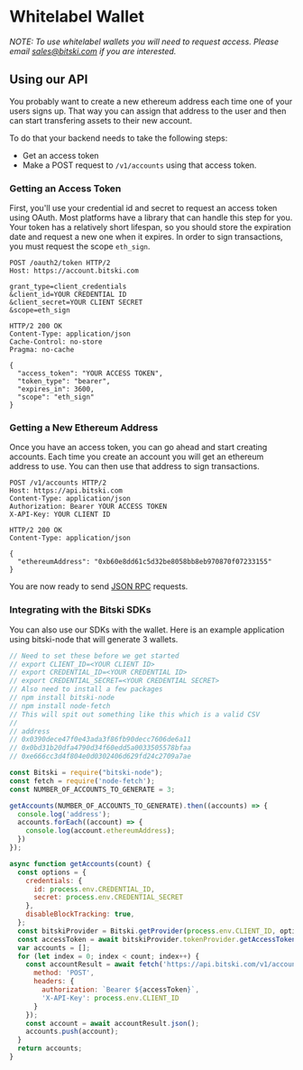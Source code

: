 # Whitelabel Wallet

_NOTE: To use whitelabel wallets you will need to request access. Please email sales@bitski.com if you are interested._

## Using our API

You probably want to create a new ethereum address each time one of your users signs up. That way you can assign that address to the user and then can start transfering assets to their new account.

To do that your backend needs to take the following steps:

* Get an access token
* Make a POST request to `/v1/accounts` using that access token.

### Getting an Access Token

First, you'll use your credential id and secret to request an access token using OAuth. Most platforms have a library that can handle this step for you. Your token has a relatively short lifespan, so you should store the expiration date and request a new one when it expires. In order to sign transactions, you must request the scope `eth_sign`.

```text
POST /oauth2/token HTTP/2
Host: https://account.bitski.com

grant_type=client_credentials
&client_id=YOUR CREDENTIAL ID
&client_secret=YOUR CLIENT SECRET
&scope=eth_sign
```

```text
HTTP/2 200 OK
Content-Type: application/json
Cache-Control: no-store
Pragma: no-cache

{
  "access_token": "YOUR ACCESS TOKEN",
  "token_type": "bearer",
  "expires_in": 3600,
  "scope": "eth_sign"
}
```

### Getting a New Ethereum Address

Once you have an access token, you can go ahead and start creating accounts. Each time you create an account you will get an ethereum address to use. You can then use that address to sign transactions.

```text
POST /v1/accounts HTTP/2
Host: https://api.bitski.com
Content-Type: application/json
Authorization: Bearer YOUR ACCESS TOKEN
X-API-Key: YOUR CLIENT ID
```

```text
HTTP/2 200 OK
Content-Type: application/json

{
  "ethereumAddress": "0xb60e8dd61c5d32be8058bb8eb970870f07233155"
}
```

You are now ready to send [JSON RPC](json-rpc.md) requests.

### Integrating with the Bitski SDKs

You can also use our SDKs with the wallet. Here is an example application using bitski-node that will generate 3 wallets.

```javascript
// Need to set these before we get started
// export CLIENT_ID=<YOUR CLIENT ID>
// export CREDENTIAL_ID=<YOUR CREDENTIAL ID>
// export CREDENTIAL_SECRET=<YOUR CREDENTIAL SECRET>
// Also need to install a few packages
// npm install bitski-node
// npm install node-fetch
// This will spit out something like this which is a valid CSV
//
// address
// 0x0390dece47f0e43ada3f86fb90decc7606de6a11
// 0x0bd31b20dfa4790d34f60edd5a0033505578bfaa
// 0xe666cc3d4f804e0d0302406d629fd24c2709a7ae

const Bitski = require("bitski-node");
const fetch = require('node-fetch');
const NUMBER_OF_ACCOUNTS_TO_GENERATE = 3;

getAccounts(NUMBER_OF_ACCOUNTS_TO_GENERATE).then((accounts) => {
  console.log('address');
  accounts.forEach((account) => {
    console.log(account.ethereumAddress);
  })
});

async function getAccounts(count) {
  const options = {
    credentials: {
      id: process.env.CREDENTIAL_ID,
      secret: process.env.CREDENTIAL_SECRET
    },
    disableBlockTracking: true,
  };  
  const bitskiProvider = Bitski.getProvider(process.env.CLIENT_ID, options);
  const accessToken = await bitskiProvider.tokenProvider.getAccessToken();
  var accounts = [];
  for (let index = 0; index < count; index++) {
    const accountResult = await fetch('https://api.bitski.com/v1/accounts', {
      method: 'POST',
      headers: {
        authorization: `Bearer ${accessToken}`,
        'X-API-Key': process.env.CLIENT_ID
      }
    });
    const account = await accountResult.json();
    accounts.push(account);
  }
  return accounts;
}
```

